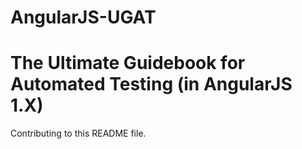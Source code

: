 # AngularJS-UGAT
# The Ultimate Guidebook for Automated Testing (in AngularJS 1.X)

Contributing to this README file.
